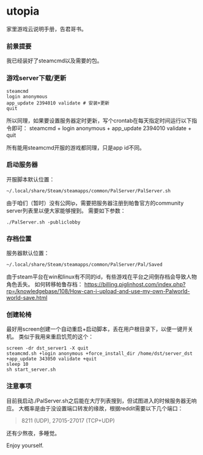 # utopia
家里游戏云说明手册，告君哥书。

### 前景提要
我已经装好了steamcmd以及需要的包。

### 游戏server下载/更新

```
steamcmd
login anonymous
app_update 2394010 validate # 安装+更新
quit
```

所以同理，如果要设置服务器定时更新，写个crontab在每天指定时间运行以下指令即可：
steamcmd + login anonymous + app_update 2394010 validate + quit

所有能用steamcmd开服的游戏都同理，只是app id不同。

### 启动服务器

开服脚本默认位置：
```
~/.local/share/Steam/steamapps/common/PalServer/PalServer.sh
```
由于咱们（暂时）没有公网ip，需要把服务器注册到帕鲁官方的community server列表里以便大家能够搜到。
需要如下参数：
```
./PalServer.sh -publiclobby
```

### 存档位置

服务器默认位置：
```
~/.local/share/Steam/steamapps/common/PalServer/Pal/Saved
```
由于steam平台在win和linux有不同的id，有些游戏在平台之间倒存档会导致人物角色丢失。
如何转移帕鲁存档：
https://billing.piglinhost.com/index.php?rp=/knowledgebase/108/How-can-i-upload-and-use-my-own-Palworld-world-save.html


### 创建轮椅
最好用screen创建一个自动重启+启动脚本，丢在用户根目录下，以便一键开关机。
类似于我用来重启饥荒的这个：
```
screen -dr dst_server1 -X quit
steamcmd.sh +login anonymous +force_install_dir /home/dst/server_dst +app_update 343050 validate +quit
sleep 10
sh start_server.sh
```

### 注意事项

目前我启动./PalServer.sh之后能在大厅列表搜到，但试图进入的时候服务器无响应。
大概率是由于没设置端口转发的缘故，根据reddit需要以下几个端口：
> 8211 (UDP), 27015-27017 (TCP+UDP)

还有少熬夜，多睡觉。

Enjoy yourself.
